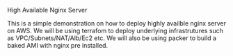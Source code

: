 High Available Nginx Server

This is a simple demonstration on how to deploy highly availble nginx server on AWS. We will be using terrafom to deploy underlying infrastrutures such as VPC/Subnets/NAT/Alb/Ec2 etc. We will also be using packer to build a baked AMI with nginx pre installed.
